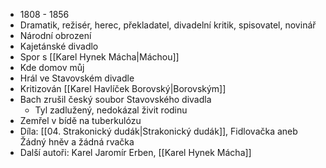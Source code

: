 - 1808 - 1856
- Dramatik, režisér, herec, překladatel, divadelní kritik, spisovatel, novinář
- Národní obrození
- Kajetánské divadlo
- Spor s [[Karel Hynek Mácha|Máchou]]
- Kde domov můj
- Hrál ve Stavovském divadle
- Kritizován [[Karel Havlíček Borovský|Borovským]]
- Bach zrušil český soubor Stavovského divadla
	- Tyl zadlužený, nedokázal živit rodinu
- Zemřel v bídě na tuberkulózu
- Díla: [[04. Strakonický dudák|Strakonický dudák]], Fidlovačka aneb Žádný hněv a žádná rvačka
- Další autoři: Karel Jaromír Erben, [[Karel Hynek Mácha]]